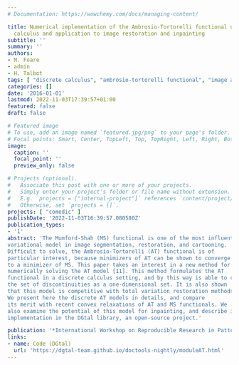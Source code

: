 ```yaml
---
# Documentation: https://wowchemy.com/docs/managing-content/

title: Numerical implementation of the Ambrosio-Tortorelli functional using discrete
  calculus and application to image restoration and inpainting
subtitle: ''
summary: ''
authors:
- M. Foare
- admin
- H. Talbot
tags: [ "discrete calculus", "ambrosio-tortorelli functional", "image analysis", "image restoration", "image inpainting", "piecewise smooth reconstruction" ]
categories: []
date: '2016-01-01'
lastmod: 2022-11-03T17:39:57+01:00
featured: false
draft: false

# Featured image
# To use, add an image named `featured.jpg/png` to your page's folder.
# Focal points: Smart, Center, TopLeft, Top, TopRight, Left, Right, BottomLeft, Bottom, BottomRight.
image:
  caption: ''
  focal_point: ''
  preview_only: false

# Projects (optional).
#   Associate this post with one or more of your projects.
#   Simply enter your project's folder or file name without extension.
#   E.g. `projects = ["internal-project"]` references `content/project/deep-learning/index.md`.
#   Otherwise, set `projects = []`.
projects: [ "comedic" ]
publishDate: '2022-11-03T16:39:57.080580Z'
publication_types:
- '1'
abstract: 'The Mumford-Shah (MS) functional is one of the most influential
variational model in image segmentation, restoration, and cartooning.
Difficult to solve, the Ambrosio-Tortorelli (AT) functional is of
particular interest, because minimizers of AT can be shown to converge
to a minimizer of MS. This paper takes an interest in a new method for
numerically solving the AT model [11]. This method formulates the AT
functional in a discrete calculus setting, and by this way is able to capture
the set of discontinuities as a one-dimensional set. It is also shown
that this model is competitive with total variation restoration methods.
We present here the discrete AT models in details, and compare
its merit with recent convex relaxations of AT and MS functionals. We
also examine the potential of this model for inpainting, and describe its
implementation in the DGtal library, an open-source project.'

publication: '*International Workshop on Reproducible Research in Pattern Recognition*, Proc. RRPR2016, 91-103, volume 10214 of Lecture Notes in Computer Science, 2016'
links:
- name: Code (DGtal)
  url: 'https://dgtal-team.github.io/doctools-nightly/moduleAT.html'
---
```

